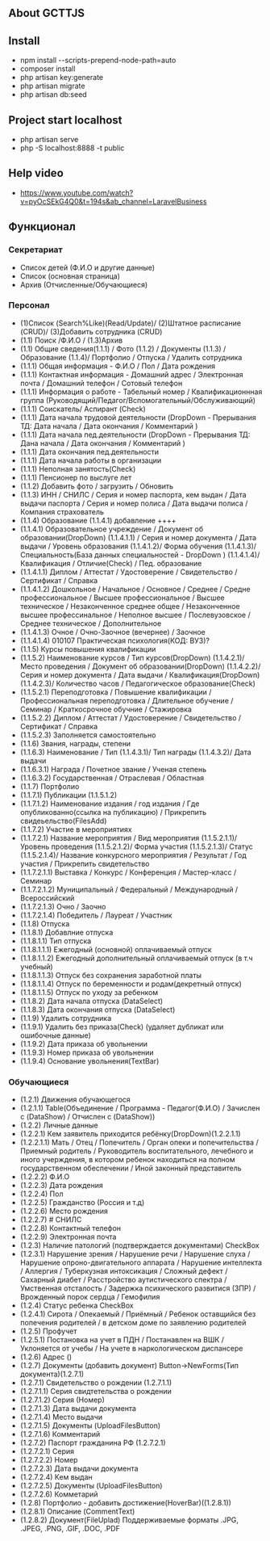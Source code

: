 
## About GCTTJS

## Install
- npm install --scripts-prepend-node-path=auto
- composer install
- php artisan key:generate
- php artisan migrate
- php artisan db:seed

## Project start localhost
- php artisan serve
- php -S localhost:8888 -t public

## Help video
- https://www.youtube.com/watch?v=pyOcSEkG4Q0&t=194s&ab_channel=LaravelBusiness


## Функционал
### Секретариат
- Список детей (Ф.И.О и другие данные)
- Список (основная страница)
- Архив (Отчисленные/Обучающиеся)
### Персонал
- (1)Список (Search%Like)(Read/Update)/ (2)Штатное расписание (CRUD)/ (3)Добавить сотрудника (CRUD)
- (1.1) Поиск /Ф.И.О / (1.3)Архив
- (1.1) Общие сведения(1.1.1) / Фото (1.1.2) / Документы (1.1.3) / Образование (1.1.4)/ Портфолио / Отпуска / Удалить сотрудника
- (1.1.1) Общая информация - Ф.И.О / Пол / Дата рождения
- (1.1.1) Контактная информация - Домашний адрес / Электронная почта / Домашний телефон / Сотовый телефон
- (1.1.1) Информация о работе - Табельный номер / Квалификационнная группа (Руководящий/Педагог/Вспомогательный/Обслуживающий)
- (1.1.1) Соискатель/ Аспирант (Check)
- (1.1.1) Дата начала трудовой деятельности (DropDown - Прерывания ТД: Дата начала / Дата окончания / Комментарий )
- (1.1.1) Дата начала пед.деятельности (DropDown - Прерывания ТД: Дана начала / Дата окончания / Комментарий )
- (1.1.1) Дата окончания пед.деятельности
- (1.1.1) Дата начала работы в организации
- (1.1.1) Неполная занятость(Check)
- (1.1.1) Пенсионер по выслуге лет
- (1.1.2) Добавить фото / загрузить / Обновить
- (1.1.3) ИНН / СНИЛС / Серия и номер паспорта, кем выдан / Дата выдачи паспорта / Серия и номер полиса / Дата выдачи полиса / Компания страхователь
- (1.1.4) Образование (1.1.4.1) добавление ++++
- (1.1.4.1) Образовательное учреждение / Документ об образовании(DropDown) (1.1.4.1.1) / Серия и номер документа / Дата выдачи / Уровень образования (1.1.4.1.2)/ Форма обучения (1.1.4.1.3)/ Специальность(База данных специальностей - DropDown ) (1.1.4.1.4)/ Квалификация / Отличие(Check) / Пед. образование
- (1.1.4.1.1) Диплом / Аттестат / Удостоверение / Свидетельство / Сертификат / Справка
- (1.1.4.1.2) Дошкольное / Начальное / Основное / Среднее / Средне профессиональное / Высшее профессиональное / Высшее техническое / Незаконченное среднее общее / Незаконченное высшее профессинальное / Неполное высшее / Послевузовское / Среднее техническое / Дополнительное 
- (1.1.4.1.3) Очное / Очно-Заочное (вечернее) / Заочное 
- (1.1.4.1.4) 010107 Практическая психология(КОД: ВУЗ)?
- (1.1.5) Курсы повышения квалификации
- (1.1.5.2) Наименование курсов / Тип курсов(DropDown) (1.1.4.2.1)/ Место проведения / Документ об образовании(DropDown) (1.1.4.2.2)/ Серия и номер документа / Дата выдачи / Квалификация(DropDown) (1.1.4.2.3)/ Количество часов / Педагогическое образование(Check)
- (1.1.5.2.1) Переподготовка / Повышение квалификации / Профессиональная переподготовка / Длительное обучение / Семинар / Краткосрочное обучние / Стажировка
- (1.1.5.2.2) Диплом / Аттестат / Удостоверение / Свидетельство / Сертификат / Справка
- (1.1.5.2.3) Заполняется самостоятельно
- (1.1.6) Звания, награды, степени
- (1.1.6.3) Наименование / Тип (1.1.4.3.1)/ Тип награды (1.1.4.3.2)/ Дата выдачи
- (1.1.6.3.1) Награда / Почетное звание / Ученая степень
- (1.1.6.3.2) Государственная / Отраслевая / Областная
- (1.1.7) Портфолио
- (1.1.7.1) Публикации (1.1.5.1.2)
- (1.1.7.1.2) Наименование издания / год издания / Где опубликованно(ссылка на публикацию) / Прикрепить свидеьельство(FilesAdd)
- (1.1.7.2) Участие в мероприятиях
- (1.1.7.2.1) Название мероприятия / Вид мероприятия (1.1.5.2.1.1)/ Уровень проведения (1.1.5.2.1.2)/ Форма участия (1.1.5.2.1.3)/ Статус (1.1.5.2.1.4)/ Название конкурсного мероприятия / Результат / Год участия / Прикрепить свидетельство
- (1.1.7.2.1.1) Выставка / Конкурс / Конференция / Мастер-класс / Семинар 
- (1.1.7.2.1.2) Муниципальный / Федеральный / Международный / Всероссийский 
- (1.1.7.2.1.3) Очно / Заочно
- (1.1.7.2.1.4) Победитель / Лауреат / Участник
- (1.1.8) Отпуска 
- (1.1.8.1) Добавлние отпуска
- (1.1.8.1.1) Тип отпуска
- (1.1.8.1.1.1) Ежегодный (основной) оплачиваемый отпуск
- (1.1.8.1.1.2) Ежегодный дополнительный оплачиваемый отпуск (в т.ч учебный)
- (1.1.8.1.1.3) Отпуск без сохранения заработной платы
- (1.1.8.1.1.4) Отпуск по беременности и родам(декретный отпуск)
- (1.1.8.1.1.5) Отпуск по уходу за ребенком
- (1.1.8.2) Дата начала отпуска (DataSelect)
- (1.1.8.3) Дата окончания отпуска (DataSelect)
- (1.1.9) Удалить сотрудника
- (1.1.9.1) Удалить без приказа(Check) (удаляет дубликат или ошибочные данные)
- (1.1.9.2) Дата приказа об увольнении
- (1.1.9.3) Номер приказа об увольнении
- (1.1.9.4) Основание увольнения(TextBar)

### Обучающиеся
- (1.2.1) Движения обучающегося
- (1.2.1.1) Table(Объединение / Программа - Педагог(Ф.И.О) / Зачислен с (DataShow) / Отчислен с (DataShow))
- (1.2.2) Личные данные
- (1.2.2.1) Кем заявитель приходится ребёнку(DropDown)(1.2.2.1.1)
- (1.2.2.1.1) Мать / Отец / Попечитель / Орган опеки и попечительства / Приемный родитель / Руководитель воспитательного, лечебного и иного учерждения, в котором ребенок находиться на полном государственном обеспечении / Иной законный представитель
- (1.2.2.2) Ф.И.О 
- (1.2.2.3) Дата рождения
- (1.2.2.4) Пол
- (1.2.2.5) Гражданство (Россия и т.д)
- (1.2.2.6) Место рождения
- (1.2.2.7) # СНИЛС
- (1.2.2.8) Контактный телефон
- (1.2.2.9) Электронная почта
- (1.2.3) Наличие патологий (подтверждается документами) CheckBox
- (1.2.3.1) Нарушение зрения / Нарушение речи / Нарушение слуха / Нарушение опроно-двигательного аппарата / Нарушение интеллекта / Аллергия / Туберкузная интоксикация / Сложный дефект / Сахарный диабет / Расстройство аутистического спектра / Умственная отсталость / Задержка психического развитися (ЗПР) /Врожденный порок сердца / Гемофилия
- (1.2.4) Статус ребенка CheckBox
- (1.2.4.1) Сирота / Опекаемый / Приёмный / Ребенок оставщийся без попечения родителей / в детском доме по заявлению родителей 
- (1.2.5) Профучет
- (1.2.5.1) Постановка на учет в ПДН / Постанавлен на ВШК / Уклоняется от учебы / На учете в наркологическом диспансере
- (1.2.6) Адрес ()
- (1.2.7) Документы (добавить документ) Button->NewForms(Тип документа)(1.2.7.1)
- (1.2.7.1) Свидетельство о рождении (1.2.7.1.1)
- (1.2.7.1.1) Серия свидтетельства о рождении
- (1.2.7.1.2) Серия (Номер)
- (1.2.7.1.3) Дата выдачи документа
- (1.2.7.1.4) Место выдачи
- (1.2.7.1.5) Документы (UploadFilesButton)
- (1.2.7.1.6) Комментарий
- (1.2.7.2) Паспорт гражданина РФ (1.2.7.2.1)
- (1.2.7.2.1) Серия
- (1.2.7.2.2) Номер
- (1.2.7.2.3) Дата выдачи документа
- (1.2.7.2.4) Кем выдан
- (1.2.7.2.5) Документы (UploadFilesButton)
- (1.2.7.2.6) Комметарий
- (1.2.8) Портфолио - добавить достижение(HoverBar)((1.2.8.1))
- (1.2.8.1) Описание (CommentText)
- (1.2.8.2) Документ(FileUplad) Поддерживаемые форматы .JPG, .JPEG, .PNG, .GIF, .DOC, .PDF
